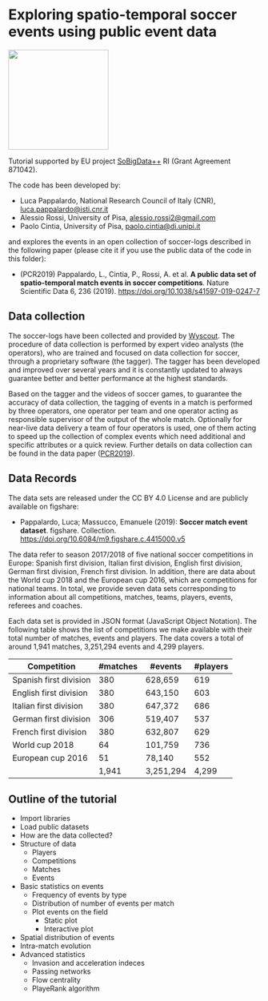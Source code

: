 # Exploring spatio-temporal soccer events using public event data

<img width=200, src="https://raw.githubusercontent.com/scikit-mobility/tutorials/master/AMLD%202020/sobigdata_logo.jpg" />

Tutorial supported by EU project <a href="https://cordis.europa.eu/project/id/871042">SoBigData++</a> RI (Grant Agreement 871042).


The code has been developed by:
- Luca Pappalardo, National Research Council of Italy (CNR), luca.pappalardo@isti.cnr.it
- Alessio Rossi, University of Pisa, alessio.rossi2@gmail.com
- Paolo Cintia, University of Pisa, paolo.cintia@di.unipi.it

and explores the events in an open collection of soccer-logs described in the following paper (please cite it if you use the public data of the code in this folder):

<a id='datapaper'></a>
- (PCR2019) Pappalardo, L., Cintia, P., Rossi, A. et al. **A public data set of spatio-temporal match events in soccer competitions**. Nature Scientific Data 6, 236 (2019). https://doi.org/10.1038/s41597-019-0247-7

## Data collection
The soccer-logs have been collected and provided by <a href="https://wyscout.com/">Wyscout</a>. The procedure of data collection is performed by expert video analysts (the operators), who are trained and focused on data collection for soccer, through a proprietary software (the tagger). The tagger has been developed and improved over several years and it is constantly updated to always guarantee better and better performance at the highest standards. 

Based on the tagger and the videos of soccer games, to guarantee the accuracy of data collection, the tagging of events in a match is performed by three operators, one operator per team and one operator acting as responsible supervisor of the output of the whole match. Optionally for near-live data delivery a team of four operators is used, one of them acting to speed up the collection of complex events which need additional and specific attributes or a quick review. 
<a id='datapaper'></a>
Further details on data collection can be found in the data paper ([PCR2019](#datapaper)).

## Data Records
The data sets are released under the CC BY 4.0 License and are publicly available on figshare:

- Pappalardo, Luca; Massucco, Emanuele (2019): **Soccer match event dataset**. figshare. Collection. https://doi.org/10.6084/m9.figshare.c.4415000.v5

The data refer to season 2017/2018 of five national soccer competitions in Europe: Spanish first division, Italian first division, English first division, German first division, French first division. In addition, there are data about the World cup 2018 and the European cup 2016, which are competitions for national teams. In total, we provide seven data sets corresponding to information about all competitions, matches, teams, players, events, referees and coaches. 

Each data set is provided in JSON format (JavaScript Object Notation). The following table shows the list of competitions we make available with their total number of matches, events and players. The data covers a total of around 1,941 matches, 3,251,294 events and 4,299 players.
  
| Competition            | #matches | #events   | #players |
|------------------------|----------|-----------|----------|
| Spanish first division | 380      | 628,659   | 619      |
| English first division | 380      | 643,150   | 603      |
| Italian first division | 380      | 647,372   | 686      |
| German first division  | 306      | 519,407   | 537      |
| French first division  | 380      | 632,807   | 629      |
| World cup 2018         | 64       | 101,759   | 736      |
| European cup 2016      | 51       | 78,140    | 552      |
|                        | 1,941    | 3,251,294 | 4,299    |


## Outline of the tutorial
- Import libraries
- Load public datasets
- How are the data collected?
- Structure of data
  - Players
  - Competitions
  - Matches
  - Events
- Basic statistics on events
  - Frequency of events by type
  - Distribution of number of events per match
  - Plot events on the field
    - Static plot
    - Interactive plot
- Spatial distribution of events
- Intra-match evolution
- Advanced statistics
  - Invasion and acceleration indeces
  - Passing networks
  - Flow centrality
  - PlayeRank algorithm
 
